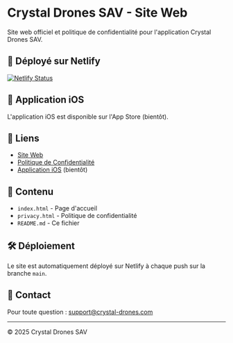 # Crystal Drones SAV - Site Web

Site web officiel et politique de confidentialité pour l'application Crystal Drones SAV.

## 🚀 Déployé sur Netlify

[![Netlify Status](https://api.netlify.com/api/v1/badges/YOUR-BADGE-ID/deploy-status)](https://crystal-drones.netlify.app)

## 📱 Application iOS

L'application iOS est disponible sur l'App Store (bientôt).

## 🔗 Liens

- [Site Web](https://crystal-drones.netlify.app)
- [Politique de Confidentialité](https://crystal-drones.netlify.app/privacy.html)
- [Application iOS](https://apps.apple.com) (bientôt)

## 📄 Contenu

- `index.html` - Page d'accueil
- `privacy.html` - Politique de confidentialité
- `README.md` - Ce fichier

## 🛠️ Déploiement

Le site est automatiquement déployé sur Netlify à chaque push sur la branche `main`.

## 📧 Contact

Pour toute question : support@crystal-drones.com

---

© 2025 Crystal Drones SAV